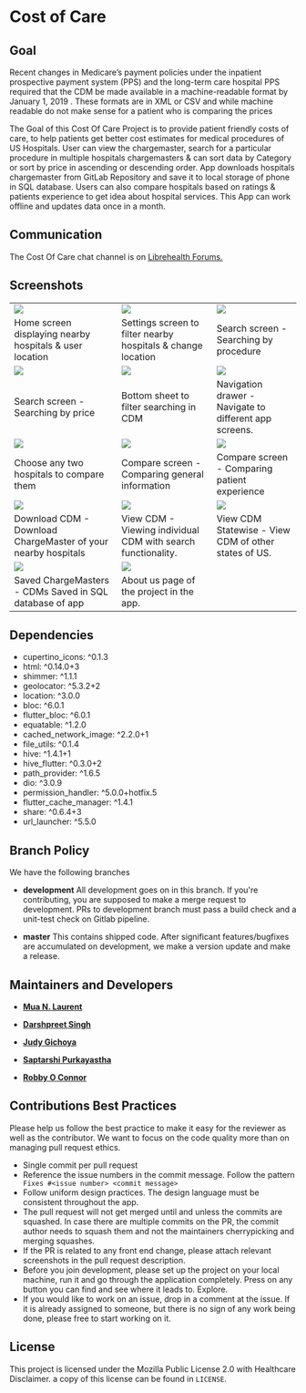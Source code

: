 # Cost of Care

## Goal

Recent changes in Medicare’s payment policies under the inpatient prospective payment system (PPS) and the long-term care hospital PPS required that the CDM be made available in a machine-readable format by January 1, 2019 . These formats are in XML or CSV and while machine readable do not make sense for a patient who is comparing the prices

The Goal of this Cost Of Care Project is to provide patient friendly costs of care, to help patients get better cost estimates for medical procedures of US Hospitals. User can view the chargemaster, search for a particular procedure in multiple hospitals chargemasters & can sort data by Category or sort by price in ascending or descending order. App downloads hospitals chargemaster from GitLab Repository and save it to local storage of phone in SQL database. Users can also compare hospitals based on ratings & patients experience to get idea about hospital services. This App can work offline and updates data once in a month.


## Communication

The Cost Of Care chat channel is on [Librehealth Forums.](https://forums.librehealth.io/t/project-develop-an-android-mobile-application-to-show-patient-friendly-costs-of-care/3685/103)

## Screenshots

|  |  | |
| ------ | ------ | ------ |
| <img src="/screenshots/home.png" align="top">| <img src="/screenshots/settings.png" align="top"> |  <img src="/screenshots/search_procedure.png" align="top"> |
| Home screen displaying nearby hospitals & user location |  Settings screen to filter nearby hospitals & change location |   Search screen - Searching by procedure |
|   <img src="/screenshots/search_price.png" align="top">| <img src="/screenshots/filter.png" align="top"> |  <img src="/screenshots/drawer.png" align="top"> |
|   Search screen - Searching by price |    Bottom sheet to filter searching in CDM |     Navigation drawer - Navigate to different app screens.   |
|   <img src="/screenshots/compare.png" align="top">| <img src="/screenshots/compare_screen.png" align="top"> |<img src="/screenshots/compare_screen_detail.png" align="top"> |
|  Choose any two hospitals to compare them |  Compare screen - Comparing general information |  Compare screen - Comparing patient experience |
| <img src="/screenshots/download_cdm.png" align="top">| <img src="/screenshots/view_cdm.png" align="top"> |  <img src="/screenshots/view_cdm_statewise.png" align="top"> |
| Download CDM - Download ChargeMaster of your nearby hospitals |   View CDM - Viewing individual CDM with search functionality. |     View CDM Statewise - View CDM of other states of US. |
| <img src="/screenshots/saved_cdm.png" align="top">| <img src="/screenshots/about.png" align="top"> |
|  Saved ChargeMasters - CDMs Saved in SQL database of app |  About us page of the project in the app.  |


## Dependencies

- cupertino_icons: ^0.1.3
- html: ^0.14.0+3
- shimmer: ^1.1.1
- geolocator: ^5.3.2+2
- location: ^3.0.0
- bloc: ^6.0.1
- flutter_bloc: ^6.0.1
- equatable: ^1.2.0
- cached_network_image: ^2.2.0+1
- file_utils: ^0.1.4
- hive: ^1.4.1+1
- hive_flutter: ^0.3.0+2
- path_provider: ^1.6.5
- dio: ^3.0.9
- permission_handler: ^5.0.0+hotfix.5
- flutter_cache_manager: ^1.4.1
- share: ^0.6.4+3
- url_launcher: ^5.5.0



## Branch Policy

We have the following branches

* **development**  All development goes on in this branch. If you're contributing, you are supposed to make a merge request to development. PRs to development branch must pass a build check and a unit-test check on Gitlab pipeline.

* **master** This contains shipped code. After significant features/bugfixes are accumulated on development, we make a version update and make a release.

## Maintainers and Developers

* [**Mua N. Laurent**](https://gitlab.com/muarachmann)

* [**Darshpreet Singh**](https://gitlab.com/Darshpreet2000)

* [**Judy Gichoya**](https://gitlab.com/judywawira)

* [**Saptarshi Purkayastha**](https://gitlab.com/sunbiz)

* [**Robby O Connor**](https://gitlab.com/robbyoconnor)


## Contributions Best Practices

Please help us follow the best practice to make it easy for the reviewer as well as the contributor. We want to focus on the code quality more than on managing pull request ethics.

* Single commit per pull request
* Reference the issue numbers in the commit message. Follow the pattern ``` Fixes #<issue number> <commit message>```
* Follow uniform design practices. The design language must be consistent throughout the app.
* The pull request will not get merged until and unless the commits are squashed. In case there are multiple commits on the PR, the commit author needs to squash them and not the maintainers cherrypicking and merging squashes.
* If the PR is related to any front end change, please attach relevant screenshots in the pull request description.
* Before you join development, please set up the project on your local machine, run it and go through the application completely. Press on any button you can find and see where it leads to. Explore.
* If you would like to work on an issue, drop in a comment at the issue. If it is already assigned to someone, but there is no sign of any work being done, please free to start working on it.


## License

This project is licensed under the Mozilla Public License 2.0 with Healthcare Disclaimer. a copy of this license can be found in `LICENSE`.
